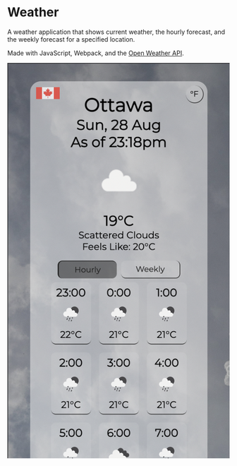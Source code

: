 # Weather

A weather application that shows current weather, the hourly forecast, and the weekly forecast for a specified location.

Made with JavaScript, Webpack, and the [Open Weather API](https://openweathermap.org/api).

<img src='./preview.png' alt='preview' />
